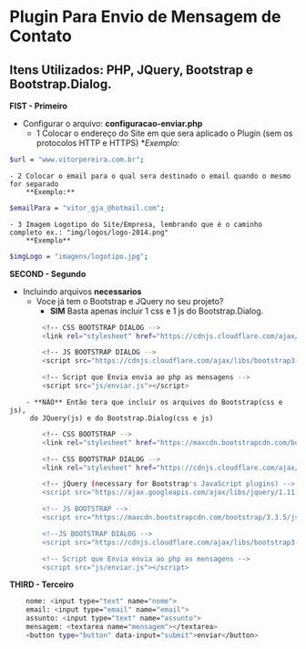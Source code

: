# Plugin Para Envio de Mensagem de Contato
## Itens Utilizados: PHP, JQuery, Bootstrap e Bootstrap.Dialog.

**FIST - Primeiro**
- Configurar o arquivo: **configuracao-enviar.php**
	- 1 Colocar o endereço do Site em que sera aplicado o Plugin (sem os protocolos HTTP e HTTPS)
		**Exemplo:*	
```sh 
$url = "www.vitorpereira.com.br";
```
	- 2 Colocar o email para o qual sera destinado o email quando o mesmo for separado
		**Exemplo:**
```sh
$emailPara = "vitor_gja_@hotmail.com";
```
	- 3 Imagem Logotipo do Site/Empresa, lembrando que é o caminho completo ex.: "img/logos/logo-2014.png"
		**Exemplo**
```sh
$imgLogo = "imagens/logotipo.jpg";
```

**SECOND - Segundo**
- Incluindo arquivos **necessarios**
	* Voce já tem o Bootstrap e JQuery no seu projeto?
		- **SIM** Basta apenas incluir 1 css e 1 js do Bootstrap.Dialog.
```sh
 		<!-- CSS BOOTSTRAP DIALOG -->	
 		<link rel="stylesheet" href="https://cdnjs.cloudflare.com/ajax/libs/bootstrap3-dialog/1.34.5/css/bootstrap-dialog.min.css">

 		<!-- JS BOOTSTRAP DIALOG -->	
 		<script src="https://cdnjs.cloudflare.com/ajax/libs/bootstrap3-dialog/1.34.5/js/bootstrap-dialog.min.js"></script>

 		<!-- Script que Envia envia ao php as mensagens -->
 		<script src="js/enviar.js"></script>
```

		- **NÃO** Então tera que incluir os arquivos do Bootstrap(css e js), 
		 do JQuery(js) e do Bootstrap.Dialog(css e js)

```sh
 		<!-- CSS BOOTSTRAP -->	
 		<link rel="stylesheet" href="https://maxcdn.bootstrapcdn.com/bootstrap/3.3.5/css/bootstrap.min.css">	

 		<!-- CSS BOOTSTRAP DIALOG -->	
 		<link rel="stylesheet" href="https://cdnjs.cloudflare.com/ajax/libs/bootstrap3-dialog/1.34.5/css/bootstrap-dialog.min.css">	

 		<!-- jQuery (necessary for Bootstrap's JavaScript plugins) -->	
 		<script src="https://ajax.googleapis.com/ajax/libs/jquery/1.11.3/jquery.min.js"></script>	

 		<!-- JS BOOTSTRAP -->
 		<script src="https://maxcdn.bootstrapcdn.com/bootstrap/3.3.5/js/bootstrap.min.js"></script>	

 		<!--JS BOOTSTRAP DIALOG -->	
		<script src="https://cdnjs.cloudflare.com/ajax/libs/bootstrap3-dialog/1.34.5/js/bootstrap-dialog.min.js">	</script>	

 		<!-- Script que Envia envia ao php as mensagens -->	
 		<script src="js/enviar.js"></script>	
```		

**THIRD - Terceiro**

  

```sh
	nome: <input type="text" name="nome">
	email: <input type="email" name="email">
    assunto: <input type="text" name="assunto">
    mensagem: <textarea name="mensagem"></textarea>
    <button type="button" data-input="submit">enviar</button>
```
